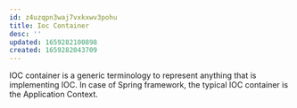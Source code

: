 ```yaml
---
id: z4uzqpn3waj7vxkxwv3pohu
title: Ioc Container
desc: ''
updated: 1659282100898
created: 1659282043709
---
```


IOC container is a generic terminology to represent anything that is implementing IOC. In case of Spring framework, the typical IOC container is the Application Context.
